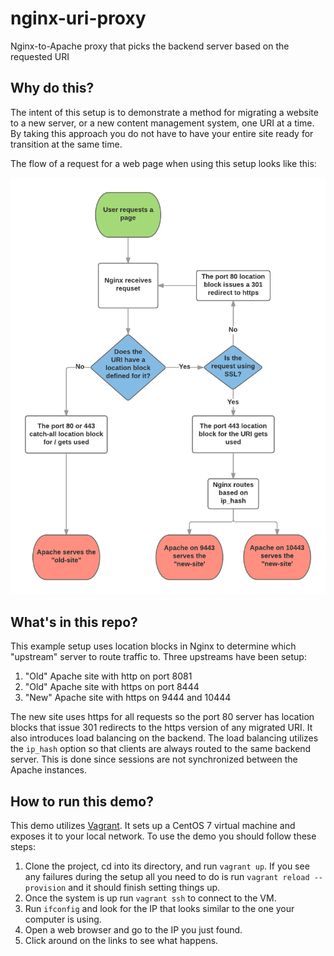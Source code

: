 # nginx-uri-proxy
Nginx-to-Apache proxy that picks the backend server based on the requested URI

## Why do this?

The intent of this setup is to demonstrate a method for migrating a website to
a new server, or a new content management system, one URI at a time. By taking
this approach you do not have to have your entire site ready for transition at
the same time.

The flow of a request for a web page when using this setup looks like this:

![Request Routing Diagram](./Routing.png)

## What's in this repo?

This example setup uses location blocks in Nginx to determine which "upstream"
server to route traffic to. Three upstreams have been setup:

1. "Old" Apache site with http on port 8081
2. "Old" Apache site with https on port 8444
2. "New" Apache site with https on 9444 and 10444

The new site uses https for all requests so the port 80 server has location
blocks that issue 301 redirects to the https version of any migrated URI. It
also introduces load balancing on the backend. The load balancing utilizes
the `ip_hash` option so that clients are always routed to the same backend
server. This is done since sessions are not synchronized between the Apache
instances.

## How to run this demo?

This demo utilizes [Vagrant](https://www.vagrantup.com/).
It sets up a CentOS 7 virtual machine and exposes it to your local network. To
use the demo you should follow these steps:

1. Clone the project, cd into its directory, and run `vagrant up`. If you see
  any failures during the setup all you need to do is run `vagrant reload
  --provision` and it should finish setting things up.
2. Once the system is up run `vagrant ssh` to connect to the VM.
3. Run `ifconfig` and look for the IP that looks similar to the one your computer
  is using.
4. Open a web browser and go to the IP you just found.
5. Click around on the links to see what happens.
